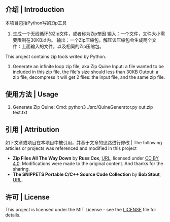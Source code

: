 ## 介绍 | Introduction

本项目包括Python写的Zip工具

1. 生成一个无线循环的Zip文件，或者称为Zip奎因
   输入：一个文件，文件大小需要限制在30KB以内。
   输出：一个Zip压缩包，解压该压缩包会生成两个文件：上面输入的文件，以及相同的Zip压缩包。

This project contains zip tools writed by Python.

1. Generate an infinite loop zip file, aka Zip Quine
   Input: a file wanted to be included in this zip file, the file's size should less than 30KB
   Output: a zip file, decompress it will get 2 files: the input file, and the same zip file. 

## 使用方法 | Usage

1. Generate Zip Quine:
   Cmd: python3 ./src/QuineGenerator.py out.zip test.txt

## 引用 | Attribution

如下文章或项目在本项目中被引用，并基于文章的思路进行修改 | The following articles or projects was referenced and modified in this project

- **Zip Files All The Way Down** by **Russ Cox**, [URL](https://research.swtch.com/zip), licensed under [CC BY 4.0](https://creativecommons.org/licenses/by/4.0/). Modifications were made to the original content. And thanks for the sharing.
- **The SNIPPETS Portable C/C++ Source Code Collection** by **Bob Stout**, [URL](https://web.archive.org/web/20080303102530/http://c.snippets.org/snip_lister.php?fname=crc_32.c).

## 许可 | License

This project is licensed under the MIT License - see the [LICENSE](LICENSE.md) file for details.
